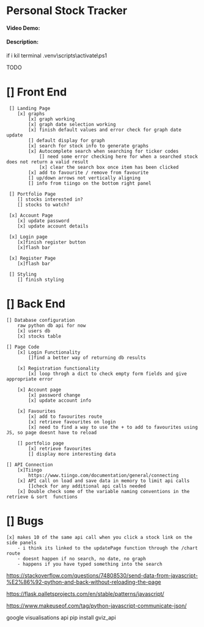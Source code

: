 
# Personal Stock Tracker
#### Video Demo:  <URL HERE>
#### Description:

if i kil terminal
.venv\scripts\activate\ps1

TODO
# [] Front End
     [] Landing Page
        [x] graphs
            [x] graph working
            [x] graph date selection working
            [x] finish default values and error check for graph date update
            [] default display for graph
            [x] search for stock info to generate graphs
            [x] Autocomplete search when searching for ticker codes
                [] need some error checking here for when a searched stock does not return a valid result
                [x] clear the search box once item has been clicked
            [x] add to favourite / remove from favourite
            [] up/down arrows not vertically aligning
            [] info from tiingo on the bottom right panel

     [] Portfolio Page
        [] stocks interested in?
        [] stocks to watch? 

     [x] Account Page
        [x] update password
        [x] update account details
        
     [x] Login page
        [x]finish register button
        [x]flash bar

     [x] Register Page
        [x]flash bar
        
     [] Styling
        [] finish styling

# [] Back End
    [] Database configuration
        raw python db api for now
        [x] users db
        [x] stocks table

    [] Page Code 
        [x] Login Functionality
            []find a better way of returning db results

        [x] Registration functionality
            [x] loop throgh a dict to check empty form fields and give appropriate error

        [x] Account page
            [x] password change
            [x] update account info

        [x] Favourites
            [x] add to favourites route
            [x] retrieve favourites on login
            [x] need to find a way to use the + to add to favourites using JS, so page doesnt have to reload

        [] portfolio page
            [x] retrieve favourites
            [] display more interesting data

    [] API Connection 
        [x]Tiingo
            https://www.tiingo.com/documentation/general/connecting
        [x] API call on load and save data in memory to limit api calls
            []check for any additional api calls needed
        [x] Double check some of the variable naming conventions in the retrieve & sort  functions
# [] Bugs
    [x] makes 10 of the same api call when you click a stock link on the side panels
        - i think its linked to the updatePage function through the /chart route
        - doesnt happen if no search, no date, no graph 
        - happens if you have typed something into the search


https://stackoverflow.com/questions/74808530/send-data-from-javascript-%E2%86%92-python-and-back-without-reloading-the-page

https://flask.palletsprojects.com/en/stable/patterns/javascript/

https://www.makeuseof.com/tag/python-javascript-communicate-json/

google visualisations api 
pip install gviz_api